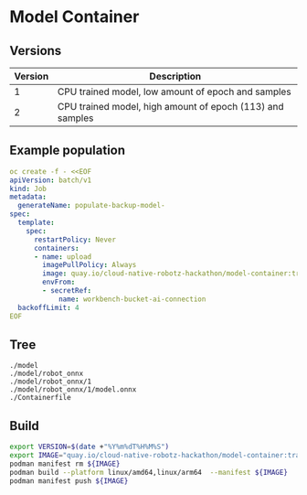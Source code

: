 # Model Container

## Versions

|Version|Description|
|---|---|
|1|CPU trained model, low amount of epoch and samples|
|2|CPU trained model, high amount of epoch (113) and samples|

## Example population

```yaml
oc create -f - <<EOF
apiVersion: batch/v1
kind: Job
metadata:
  generateName: populate-backup-model-
spec:
  template:
    spec:
      restartPolicy: Never
      containers:
      - name: upload
        imagePullPolicy: Always
        image: quay.io/cloud-native-robotz-hackathon/model-container:trained-uploader-1.25.83-20250305T155136
        envFrom:
        - secretRef:
            name: workbench-bucket-ai-connection
  backoffLimit: 4
EOF
```

## Tree

```
./model
./model/robot_onnx
./model/robot_onnx/1
./model/robot_onnx/1/model.onnx
./Containerfile
```

## Build

```bash
export VERSION=$(date +"%Y%m%dT%H%M%S")
export IMAGE="quay.io/cloud-native-robotz-hackathon/model-container:trained-uploader-1.25.83-${VERSION}"
podman manifest rm ${IMAGE}
podman build --platform linux/amd64,linux/arm64  --manifest ${IMAGE}  .
podman manifest push ${IMAGE}
```

